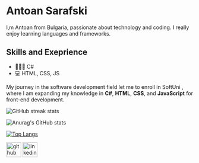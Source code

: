 # Antoan Sarafski
I,m Antoan from Bulgaria, passionate about technology and coding. I really enjoy learning languages and frameworks. 

## Skills and Exeprience
* 👨🏻‍💻 C#
* 💻 HTML, CSS, JS

My journey in the software development field let me to enroll in SoftUni , where I am expanding my knowledge in **C#**, **HTML**, **CSS**, and **JavaScript** for front-end development.


![GitHub streak stats](https://streak-stats.demolab.com/?user=antoansarafski&theme=transparent)  

![Anurag's GitHub stats](https://github-readme-stats.vercel.app/api?username=antoansarafski&show_icons=true&theme=transparent)

[![Top Langs](https://github-readme-stats.vercel.app/api/top-langs/?username=antoansarafski&layout=pie&theme=transparent)](https://github.com/anuraghazra/github-readme-stats)

[<img src='https://cdn.jsdelivr.net/npm/simple-icons@3.0.1/icons/github.svg' alt='github' height='40'>](https://github.com/antoansarafski)  [<img src='https://cdn.jsdelivr.net/npm/simple-icons@3.0.1/icons/linkedin.svg' alt='linkedin' height='40'>](https://www.linkedin.com/in/antoan-sarafski-a48829127//)  

